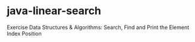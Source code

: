 # java-linear-search
Exercise Data Structures &amp; Algorithms: Search, Find and Print the Element Index Position
